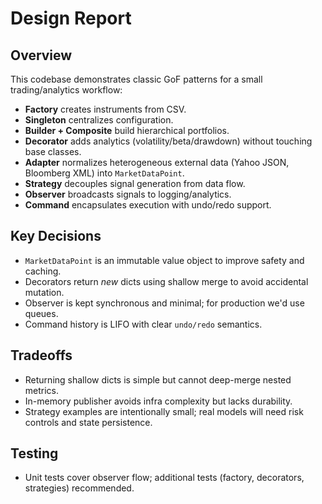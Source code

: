 # Design Report

## Overview
This codebase demonstrates classic GoF patterns for a small trading/analytics workflow:
- **Factory** creates instruments from CSV.
- **Singleton** centralizes configuration.
- **Builder + Composite** build hierarchical portfolios.
- **Decorator** adds analytics (volatility/beta/drawdown) without touching base classes.
- **Adapter** normalizes heterogeneous external data (Yahoo JSON, Bloomberg XML) into `MarketDataPoint`.
- **Strategy** decouples signal generation from data flow.
- **Observer** broadcasts signals to logging/analytics.
- **Command** encapsulates execution with undo/redo support.

## Key Decisions
- `MarketDataPoint` is an immutable value object to improve safety and caching.
- Decorators return *new* dicts using shallow merge to avoid accidental mutation.
- Observer is kept synchronous and minimal; for production we'd use queues.
- Command history is LIFO with clear `undo/redo` semantics.

## Tradeoffs
- Returning shallow dicts is simple but cannot deep-merge nested metrics.
- In-memory publisher avoids infra complexity but lacks durability.
- Strategy examples are intentionally small; real models will need risk controls and state persistence.

## Testing
- Unit tests cover observer flow; additional tests (factory, decorators, strategies) recommended.
